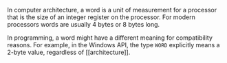 In computer architecture, a word is a unit of measurement for a processor that is the size of an integer register on the processor. For modern processors words are usually 4 bytes or 8 bytes long.

In programming, a word might have a different meaning for compatibility reasons. For example, in the Windows API, the type `WORD` explicitly means a 2-byte value, regardless of [[architecture]].